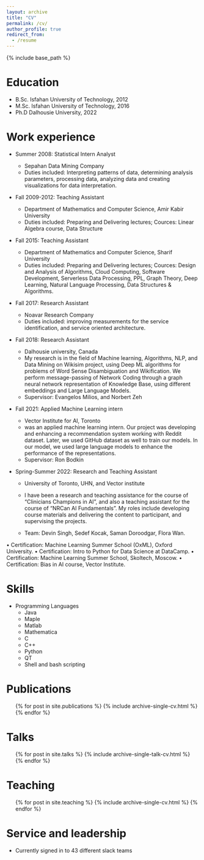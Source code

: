 ```yaml
---
layout: archive
title: "CV"
permalink: /cv/
author_profile: true
redirect_from:
  - /resume
---
```


{% include base_path %}

Education
======
* B.Sc.  Isfahan University of Technology, 2012
* M.Sc.  Isfahan University of Technology, 2016
* Ph.D   Dalhousie University, 2022

Work experience
======
* Summer 2008: Statistical Intern Analyst
  * Sepahan Data Mining Company
  * Duties included: Interpreting patterns of data, determining analysis parameters, processing data, analyzing data and creating visualizations for data interpretation.
  

* Fall 2009-2012: Teaching Assistant
  * Department of Mathematics and Computer Science, Amir Kabir University
  * Duties included: Preparing and Delivering lectures; Cources: Linear Algebra course, Data Structure


* Fall 2015: Teaching Assistant
  * Department of Mathematics and Computer Science, Sharif University
  * Duties included: Preparing and Delivering lectures; Cources: Design and Analysis of Algorithms, Cloud Computing, Software Development, Serverless Data Processing, PPL, Graph Theory, Deep Learning, Natural Language Processing, Data Structures & Algorithms.





* Fall 2017: Research Assistant
  * Noavar Research Company
  * Duties included: improving measurements for the service identification, and service oriented architecture.
 

* Fall 2018: Research Assistant
  * Dalhousie university, Canada
  * My research is in the field of Machine learning, Algorithms, NLP, and Data Mining on Wikisim project, using Deep ML algorithms for problems of Word Sense Disambiguation and Wikification. We perform message-passing of Network Coding through a graph neural network representation of Knowledge Base, using
different embeddings and Large Language Models.
  * Supervisor: Evangelos Milios, and Norbert Zeh



* Fall 2021: Applied Machine Learning intern
  * Vector Institute for AI, Toronto
  *  was an applied machine learning intern.
Our project was developing and enhancing a recommendation system working with Reddit dataset. Later, we used GitHub dataset as well to train our models.
In our model, we used large language models to enhance the performance of the representations.
  * Supervisor: Ron Bodkin


* Spring-Summer 2022: Research and Teaching Assistant
  * University of Toronto, UHN, and Vector institute
  * I have been a research and teaching assistance for the course of “Clinicians Champions in AI”, and also a teaching assistant for the course of “NRCan AI Fundamentals”. My roles include developing course materials and delivering the content to participant, and supervising the projects.

  * Team: Devin Singh, Sedef Kocak, Saman Doroodgar, Flora Wan. 







• Certification: Machine Learning Summer School (OxML), Oxford University.
• Certification: Intro to Python for Data Science at DataCamp.
• Certification: Machine Learning Summer School, Skoltech, Moscow.
• Certification: Bias in AI course, Vector Institute.

  
Skills
======

* Programming Languages
  * Java
  * Maple
  * Matlab
  * Mathematica
  * C
  * C++
  * Python
  * QT
  * Shell and bash scripting


Publications
======
  <ul>{% for post in site.publications %}
    {% include archive-single-cv.html %}
  {% endfor %}</ul>
  
Talks
======
  <ul>{% for post in site.talks %}
    {% include archive-single-talk-cv.html %}
  {% endfor %}</ul>
  
Teaching
======
  <ul>{% for post in site.teaching %}
    {% include archive-single-cv.html %}
  {% endfor %}</ul>
  
Service and leadership
======
* Currently signed in to 43 different slack teams
